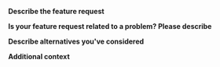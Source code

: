<!-- Please use this template when requesting features or enhancements, and provide as much info as possible. Not doing so may delay our ability to address the request. Thanks!
-->

**Describe the feature request**

**Is your feature request related to a problem? Please describe**

**Describe alternatives you've considered**

**Additional context**

